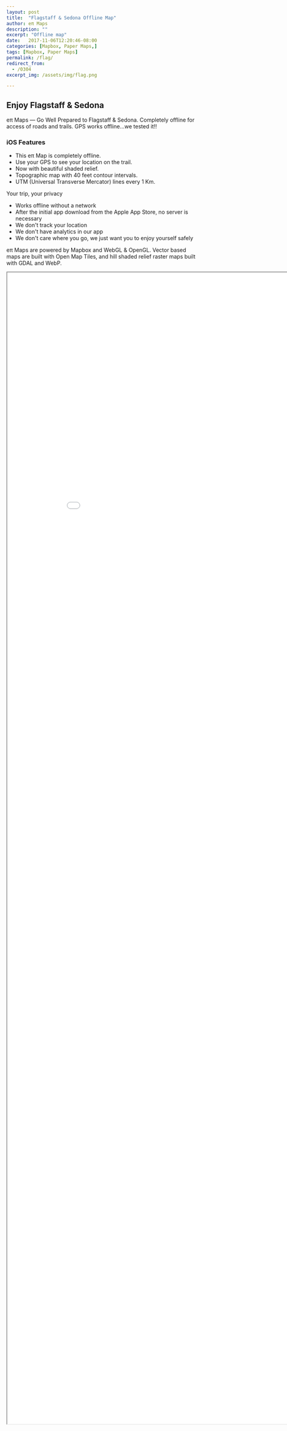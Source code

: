 ```yaml
---
layout: post
title:  "Flagstaff & Sedona Offline Map"
author: eπ Maps
description: ""
excerpt: "Offline map"
date:   2017-11-06T12:20:46-08:00
categories: [Mapbox, Paper Maps,]
tags: [Mapbox, Paper Maps]
permalink: /flag/
redirect_from:
  - /0304
excerpt_img: /assets/img/flag.png

---
```



## Enjoy Flagstaff & Sedona

eπ Maps — Go Well Prepared to Flagstaff & Sedona. Completely offline for access of roads and trails.  GPS works offline...we tested it!!

### iOS Features
* This eπ Map is completely offline.
* Use your GPS to see your location on the trail.
* Now with beautiful shaded relief.
* Topographic map with 40 feet contour intervals.
* UTM (Universal Transverse Mercator) lines every 1 Km.

Your trip, your privacy

* Works offline without a network
* After the initial app download from the Apple App Store, no server is necessary
* We don't track your location
* We don't have analytics in our app
* We don't care where you go, we just want you to enjoy yourself safely

eπ Maps are powered by Mapbox and WebGL & OpenGL.  Vector based maps are built with Open Map Tiles, and hill shaded relief raster maps built with GDAL and WebP.

<iframe allowfullscreen="true" mozallowfullscreen="true" webkitallowfullscreen="true"
  style="height: 75vh; width: 95vw;"  
  src="/epi-maps.html?t=Flagstaff&Z=16.5&style=0304&w=-111.936&s=34.7116071539&e=-111.371010416&n=35.6273&authkey=278314#13.25/35.18384/-111.65273">
  <p>Your browser does not support iframes.</p>
</iframe>
